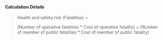 
#### Calculation Details

> Health and safety risk (Fatalities) =
>
> (Number of operative fatalities * Cost of operative fatality) + (Number of member of public fatalities * Cost of member of public fatality)